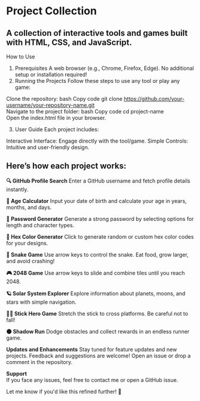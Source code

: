 <h1> Project Collection </h1>
<h2>A collection of interactive tools and games built with HTML, CSS, and JavaScript.</h2>

How to Use
1. Prerequisites
A web browser (e.g., Chrome, Firefox, Edge).
No additional setup or installation required!
2. Running the Projects
Follow these steps to use any tool or play any game:

Clone the repository:
bash
Copy code
git clone https://github.com/your-username/your-repository-name.git  
Navigate to the project folder:
bash
Copy code
cd project-name  
Open the index.html file in your browser.

3. User Guide
Each project includes:

Interactive Interface: Engage directly with the tool/game.
Simple Controls: Intuitive and user-friendly design.

<h2>Here’s how each project works:</h2>

**🔍 GitHub Profile Search**
Enter a GitHub username and fetch profile details instantly.

**🧮 Age Calculator**
Input your date of birth and calculate your age in years, months, and days.

**🔑 Password Generator**
Generate a strong password by selecting options for length and character types.

**🎨 Hex Color Generator**
Click to generate random or custom hex color codes for your designs.

**🐍 Snake Game**
Use arrow keys to control the snake. Eat food, grow larger, and avoid crashing!

**🎮 2048 Game**
Use arrow keys to slide and combine tiles until you reach 2048.

**🪐 Solar System Explorer**
Explore information about planets, moons, and stars with simple navigation.

**🏃‍♂️ Stick Hero Game**
Stretch the stick to cross platforms. Be careful not to fall!

**🌑 Shadow Run**
Dodge obstacles and collect rewards in an endless runner game.

**Updates and Enhancements**
Stay tuned for feature updates and new projects.
Feedback and suggestions are welcome! Open an issue or drop a comment in the repository.

**Support**<br>
If you face any issues, feel free to contact me or open a GitHub issue.

Let me know if you'd like this refined further! 🚀






